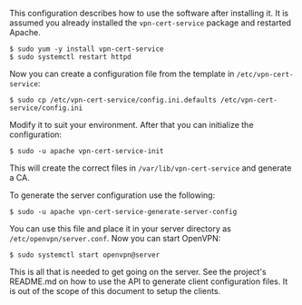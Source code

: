 This configuration describes how to use the software after installing it. It
is assumed you already installed the `vpn-cert-service` package and restarted
Apache.

    $ sudo yum -y install vpn-cert-service
    $ sudo systemctl restart httpd

Now you can create a configuration file from the template in 
`/etc/vpn-cert-service`:

    $ sudo cp /etc/vpn-cert-service/config.ini.defaults /etc/vpn-cert-service/config.ini

Modify it to suit your environment. After that you can initialize the 
configuration:

    $ sudo -u apache vpn-cert-service-init

This will create the correct files in `/var/lib/vpn-cert-service` and generate 
a CA. 

To generate the server configuration use the following:

    $ sudo -u apache vpn-cert-service-generate-server-config

You can use this file and place it in your server directory as 
`/etc/openvpn/server.conf`. Now you can start OpenVPN:

    $ sudo systemctl start openvpn@server

This is all that is needed to get going on the server. See the project's 
README.md on how to use the API to generate client configuration files. It is
out of the scope of this document to setup the clients.
